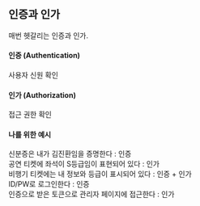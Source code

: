 ## 인증과 인가
매번 헷갈리는 인증과 인가.

#### 인증 (Authentication)
사용자 신원 확인

#### 인가 (Authorization)
접근 권한 확인

#### 나를 위한 예시
신분증은 내가 김진환임을 증명한다 : 인증  
공연 티켓에 좌석이 S등급임이 표현되어 있다 : 인가  
비행기 티켓에는 내 정보와 등급이 표시되어 있다 : 인증 + 인가   
ID/PW로 로그인한다 : 인증   
인증으로 받은 토큰으로 관리자 페이지에 접근한다 : 인가     
